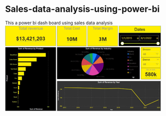 # Sales-data-analysis-using-power-bi
This a power bi dash board using sales data analysis
<img src='dp1.jpg'>
